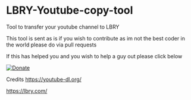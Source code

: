 # LBRY-Youtube-copy-tool
Tool to transfer your youtube channel to LBRY

This tool is sent as is if you wish to contribute as im not the best coder in the world please do via pull requests

If this has helped you and you wish to help a guy out please click below

[![Donate](https://img.shields.io/badge/Donate-PayPal-green.svg)](https://www.paypal.com/cgi-bin/webscr?cmd=_s-xclick&hosted_button_id=C56RW8FRLQ34Y&source=url)


Credits
https://youtube-dl.org/

https://lbry.com/
